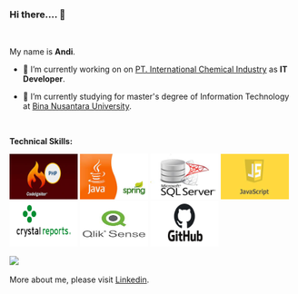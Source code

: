 ### Hi there.... 👋

</br>

My name is **Andi**.

- 🔭 I’m currently working on on [PT. International Chemical Industry](https://www.abc-battery.com/) as **IT Developer**.

- 🌱 I’m currently studying for master's degree of Information Technology at [Bina Nusantara University](https://binus.ac.id/). 

</br>

**Technical Skills:**

<code><img height="80" width="120" src="images/phpCI.jpg"></code>
<code><img height="80" width="120" src="images/javaspring.jpg"></code>
<code><img height="80" width="120" src="images/sqlserver.jpg"></code>
<code><img height="80" width="120" src="images/javascript.jpg"></code>
<code><img height="80" width="120" src="images/crystalreport.png"></code>
<code><img height="80" width="120" src="images/qliksense.jpg"></code>
<code><img height="80" width="120" src="images/github.png"></code>

<p align="left">
<a href="https://github.com/gilangadhan">
  <img height="180em" src="https://github-readme-stats-eight-theta.vercel.app/api?username=godinandi&show_icons=true&theme=algolia&include_all_commits=true&count_private=true"/>
</a>
</p>

More about me, please visit [Linkedin](https://www.linkedin.com/in/andititony/). 

<!--
**godinandi/godinandi** is a ✨ _special_ ✨ repository because its `README.md` (this file) appears on your GitHub profile.

Here are some ideas to get you started:

- 🔭 I’m currently working on ...
- 🌱 I’m currently learning ...
- 👯 I’m looking to collaborate on ...
- 🤔 I’m looking for help with ...
- 💬 Ask me about ...

- 😄 Pronouns: ...
- ⚡ Fun fact: ...
-->

